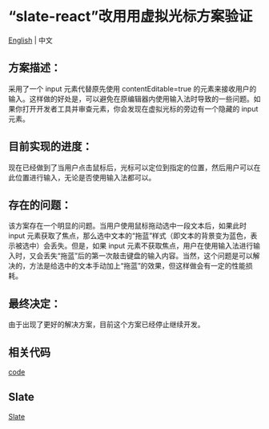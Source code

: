 # “slate-react”改用用虚拟光标方案验证

[English](./Readme.md) | 中文

## 方案描述：

采用了一个 input 元素代替原先使用 contentEditable=true 的元素来接收用户的输入。这样做的好处是，可以避免在原编辑器内使用输入法时导致的一些问题。如果你打开开发者工具并审查元素，你会发现在虚拟光标的旁边有一个隐藏的 input 元素。

## 目前实现的进度：

现在已经做到了当用户点击鼠标后，光标可以定位到指定的位置，然后用户可以在此位置进行输入，无论是否使用输入法都可以。

## 存在的问题：

该方案存在一个明显的问题。当用户使用鼠标拖动选中一段文本后，如果此时 input 元素获取了焦点，那么选中文本的“拖蓝”样式（即文本的背景变为蓝色，表示被选中）会丢失。但是，如果 input 元素不获取焦点，用户在使用输入法进行输入时，又会丢失“拖蓝”后的第一次敲击键盘的输入内容。当然，这个问题是可以解决的，方法是给选中的文本手动加上“拖蓝”的效果，但这样做会有一定的性能损耗。

## 最终决定：

由于出现了更好的解决方案，目前这个方案已经停止继续开发。

## 相关代码

[code](https://github.com/changlin-cn/slate-virtual/tree/virtual-cursor/packages/slate-react/src/components/editable-virtual-cursor)

## Slate

[Slate](https://github.com/ianstormtaylor/slate)
